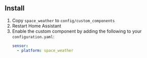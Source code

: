 ## Install

1. Copy `space_weather` to `config/custom_components`
2. Restart Home Assistant
3. Enable the custom component by adding the following to your `configuration.yaml`:
    ```yaml
    sensor:
      - platform: space_weather
    ```
